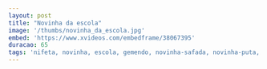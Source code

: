 ```yaml
---
layout: post
title: "Novinha da escola"
image: '/thumbs/novinha_da_escola.jpg'
embed: 'https://www.xvideos.com/embedframe/38067395'
duracao: 65
tags: 'nifeta, novinha, escola, gemendo, novinha-safada, novinha-puta, de-4'
---
```

